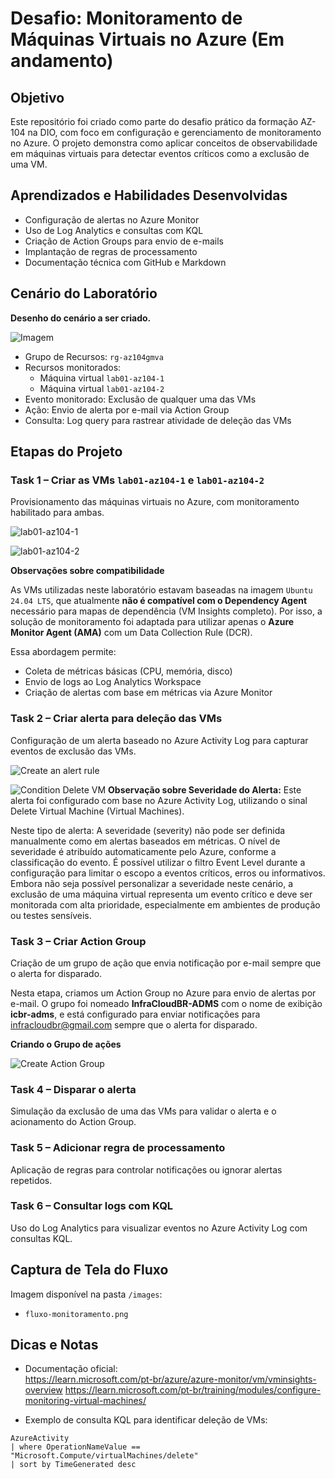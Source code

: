 # Desafio: Monitoramento de Máquinas Virtuais no Azure (Em andamento)

## Objetivo

Este repositório foi criado como parte do desafio prático da formação AZ-104 na DIO, com foco em configuração e gerenciamento de monitoramento no Azure. O projeto demonstra como aplicar conceitos de observabilidade em máquinas virtuais para detectar eventos críticos como a exclusão de uma VM.

## Aprendizados e Habilidades Desenvolvidas

- Configuração de alertas no Azure Monitor
- Uso de Log Analytics e consultas com KQL
- Criação de Action Groups para envio de e-mails
- Implantação de regras de processamento
- Documentação técnica com GitHub e Markdown

## Cenário do Laboratório

**Desenho do cenário a ser criado.**

![Imagem](images/cenario.png)

- Grupo de Recursos: `rg-az104gmva`
- Recursos monitorados: 
  - Máquina virtual `lab01-az104-1`
  - Máquina virtual `lab01-az104-2`
- Evento monitorado: Exclusão de qualquer uma das VMs
- Ação: Envio de alerta por e-mail via Action Group
- Consulta: Log query para rastrear atividade de deleção das VMs

## Etapas do Projeto

### Task 1 – Criar as VMs `lab01-az104-1` e `lab01-az104-2`
Provisionamento das máquinas virtuais no Azure, com monitoramento habilitado para ambas.

![lab01-az104-1](images/vm01.png)

![lab01-az104-2](images/vm02.png)

**Observações sobre compatibilidade**

As VMs utilizadas neste laboratório estavam baseadas na imagem `Ubuntu 24.04 LTS`, que atualmente **não é compatível com o Dependency Agent** necessário para mapas de dependência (VM Insights completo). Por isso, a solução de monitoramento foi adaptada para utilizar apenas o **Azure Monitor Agent (AMA)** com um Data Collection Rule (DCR).

Essa abordagem permite:

- Coleta de métricas básicas (CPU, memória, disco)
- Envio de logs ao Log Analytics Workspace
- Criação de alertas com base em métricas via Azure Monitor


### Task 2 – Criar alerta para deleção das VMs
Configuração de um alerta baseado no Azure Activity Log para capturar eventos de exclusão das VMs.


![Create an alert rule](images/car-task2.png)


![Condition Delete VM](images/condition-task2.png)
**Observação sobre Severidade do Alerta:** Este alerta foi configurado com base no Azure Activity Log, utilizando o sinal Delete Virtual Machine (Virtual Machines).

Neste tipo de alerta:
A severidade (severity) não pode ser definida manualmente como em alertas baseados em métricas.
O nível de severidade é atribuído automaticamente pelo Azure, conforme a classificação do evento.
É possível utilizar o filtro Event Level durante a configuração para limitar o escopo a eventos críticos, erros ou informativos.
Embora não seja possível personalizar a severidade neste cenário, a exclusão de uma máquina virtual representa um evento crítico e deve ser monitorada com alta prioridade, especialmente em ambientes de produção ou testes sensíveis.




### Task 3 – Criar Action Group
Criação de um grupo de ação que envia notificação por e-mail sempre que o alerta for disparado.

Nesta etapa, criamos um Action Group no Azure para envio de alertas por e-mail. O grupo foi nomeado **InfraCloudBR-ADMS** com o nome de exibição **icbr-adms**, e está configurado para enviar notificações para infracloudbr@gmail.com sempre que o alerta for disparado.


**Criando o Grupo de ações**

![Create Action Group](images/actgroup-task3.png)









### Task 4 – Disparar o alerta
Simulação da exclusão de uma das VMs para validar o alerta e o acionamento do Action Group.

### Task 5 – Adicionar regra de processamento
Aplicação de regras para controlar notificações ou ignorar alertas repetidos.

### Task 6 – Consultar logs com KQL
Uso do Log Analytics para visualizar eventos no Azure Activity Log com consultas KQL.

## Captura de Tela do Fluxo

Imagem disponível na pasta `/images`:
- `fluxo-monitoramento.png`

## Dicas e Notas

- Documentação oficial:  
  https://learn.microsoft.com/pt-br/azure/azure-monitor/vm/vminsights-overview
  https://learn.microsoft.com/pt-br/training/modules/configure-monitoring-virtual-machines/

- Exemplo de consulta KQL para identificar deleção de VMs:

```kql
AzureActivity
| where OperationNameValue == "Microsoft.Compute/virtualMachines/delete"
| sort by TimeGenerated desc
